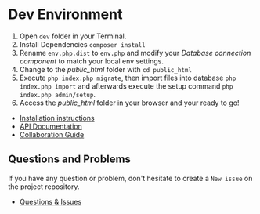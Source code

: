 Dev Environment
=======================

1. Open `dev` folder in your Terminal.
2. Install Dependencies `composer install`
3. Rename `env.php.dist` to `env.php` and modify your *Database connection component* to match your local env settings.
4. Change to the *public_html* folder with `cd public_html`
5. Execute `php index.php migrate`, then import files into database `php index.php import` and afterwards execute the setup command `php index.php admin/setup`.
6. Access the *public_html* folder in your browser and your ready to go!

+ [Installation instructions](https://luya.io/guide/install)
+ [API Documentation](https://luya.io/api)
+ [Collaboration Guide](https://luya.io/guide/luya-collaboration)

Questions and Problems
----------------------

If you have any question or problem, don't hesitate to create a `New issue` on the project repository.

+ [Questions & Issues](https://github.com/zephir/luya/issues)